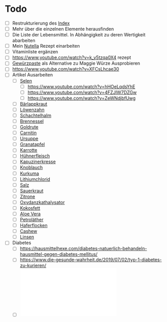 # Todo

- [ ] Restrukturierung des [Index](../Index.md)
- [ ] Mehr über die einzelnen Elemente herausfinden
- [ ] Die Liste der Lebensmittel. In Abhängigkeit zu deren Wertigkeit abarbeiten
- [ ] Mein [Nutella](../Rezepte%20und%20Anleitungen/Nutella.md) Rezept einarbeiten
- [ ] Vitaminliste ergänzen
- [ ] https://www.youtube.com/watch?v=k_y5tzqa0X4 rezept
- [ ] [Gewürzpaste](https://www.chefkoch.de/rezepte/2924231444734351/Maggi-Wuerze.html) als Alternative zu Maggie Würze Ausprobieren
- [ ] https://www.youtube.com/watch?v=XFCsLhcae30
- [ ] Artikel Ausarbeiten
	- [ ] [Selen](../Elemente%20des%20Periodensystems/Selen.md)
		- [ ] https://www.youtube.com/watch?v=hHOeLqdsYhE
		- [ ] https://www.youtube.com/watch?v=4FZJIW7DZGw
		- [ ] https://www.youtube.com/watch?v=ZeWNdjbfUwg
	- [ ] [Bärlappkraut](../Hochwertige%20Rohstoffe/Bärlappkraut.md)
	- [ ] [Löwenzahn](../Hochwertige%20Rohstoffe/Löwenzahn.md)
	- [ ] [Schachtelhalm](../Hochwertige%20Rohstoffe/Schachtelhalm.md)
	- [ ] [Brennessel](../Hochwertige%20Rohstoffe/Brennessel.md)
	- [ ] [Goldrute](../Hochwertige%20Rohstoffe/Goldrute.md)
	- [ ] [Carnitin](../Hochwertige%20Rohstoffe/Carnitin.md)
	- [ ] [Ursuppe](../Rezepte%20und%20Anleitungen/Ursuppe.md)
	- [ ] [Granatapfel](../Hochwertige%20Rohstoffe/Granatapfel.md)
	- [ ] [Karrotte](../Hochwertige%20Rohstoffe/Karrotte.md)
	- [ ] [Hühnerfleisch](../Hochwertige%20Rohstoffe/Hühnerfleisch.md)
	- [ ] [Kapuzinerkresse](../Hochwertige%20Rohstoffe/Kapuzinerkresse.md)
	- [ ] [Knoblauch](../Hochwertige%20Rohstoffe/Knoblauch.md)
	- [ ] [Kurkuma](../Hochwertige%20Rohstoffe/Kurkuma.md)
	- [ ] [Lithiumchlorid](../Hochwertige%20Rohstoffe/Lithiumchlorid.md)
	- [ ] [Salz](../Hochwertige%20Rohstoffe/Salz.md)
	- [ ] [Sauerkraut](../Hochwertige%20Rohstoffe/Sauerkraut.md)
	- [ ] [Zitrone](../Hochwertige%20Rohstoffe/Zitrone.md)
	- [ ] [Oxydanzkathalysator](../Glossar/Oxydanzkathalysator.md)
	- [ ] [Kokosfett](../Hochwertige%20Rohstoffe/Kokosfett.md)
	- [ ] [Aloe Vera](../Hochwertige%20Rohstoffe/Aloe%20Vera.md)
	- [ ] [Petroläther](../Hochwertige%20Rohstoffe/Petroläther.md)
	- [ ] [Haferflocken](../Hochwertige%20Rohstoffe/Haferflocken.md)
	- [ ] [Cashew](../Hochwertige%20Rohstoffe/Cashew.md)
	- [ ] [Linsen](../Hochwertige%20Rohstoffe/Linsen.md)
- [ ] Diabetes
	- [ ] https://hausmittelhexe.com/diabetes-natuerlich-behandeln-hausmittel-gegen-diabetes-mellitus/
	- [ ] https://www.die-gesunde-wahrheit.de/2019/07/02/typ-1-diabetes-zu-kurieren/
	- [ ] ![Chrom, Kupfer, Selen & Zink bei Diabetes Typ 1 & 2](__Attatchments/10.1515_jlm.2006.031.pdf)

